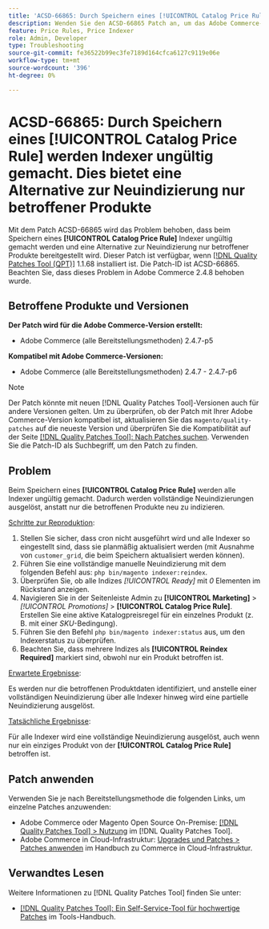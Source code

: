 ```yaml
---
title: 'ACSD-66865: Durch Speichern eines [!UICONTROL Catalog Price Rule] werden Indexer ungültig gemacht. Dies bietet eine Alternative zur Neuindizierung nur betroffener Produkte'
description: Wenden Sie den ACSD-66865 Patch an, um das Adobe Commerce-Problem zu beheben, bei dem  Durch Speichern eines [!UICONTROL Catalog Price Rules] werden Indexer ungültig und eine Alternative zur Neuindizierung nur betroffener Produkte bereitgestellt.
feature: Price Rules, Price Indexer
role: Admin, Developer
type: Troubleshooting
source-git-commit: fe36522b99ec3fe7189d164cfca6127c9119e06e
workflow-type: tm+mt
source-wordcount: '396'
ht-degree: 0%

---
```



# ACSD-66865: Durch Speichern eines **[!UICONTROL Catalog Price Rule]** werden Indexer ungültig gemacht. Dies bietet eine Alternative zur Neuindizierung nur betroffener Produkte

Mit dem Patch ACSD-66865 wird das Problem behoben, dass beim Speichern eines **[!UICONTROL Catalog Price Rule]** Indexer ungültig gemacht werden und eine Alternative zur Neuindizierung nur betroffener Produkte bereitgestellt wird. Dieser Patch ist verfügbar, wenn [[!DNL Quality Patches Tool (QPT)]](/help/tools/quality-patches-tool/quality-patches-tool-to-self-serve-quality-patches.md) 1.1.68 installiert ist. Die Patch-ID ist ACSD-66865. Beachten Sie, dass dieses Problem in Adobe Commerce 2.4.8 behoben wurde.

## Betroffene Produkte und Versionen

**Der Patch wird für die Adobe Commerce-Version erstellt:**

* Adobe Commerce (alle Bereitstellungsmethoden) 2.4.7-p5

**Kompatibel mit Adobe Commerce-Versionen:**

* Adobe Commerce (alle Bereitstellungsmethoden) 2.4.7 - 2.4.7-p6

>[!NOTE]
>
>Der Patch könnte mit neuen [!DNL Quality Patches Tool]-Versionen auch für andere Versionen gelten. Um zu überprüfen, ob der Patch mit Ihrer Adobe Commerce-Version kompatibel ist, aktualisieren Sie das `magento/quality-patches` auf die neueste Version und überprüfen Sie die Kompatibilität auf der Seite [[!DNL Quality Patches Tool]: Nach Patches suchen](https://experienceleague.adobe.com/tools/commerce-quality-patches/index.html?lang=de). Verwenden Sie die Patch-ID als Suchbegriff, um den Patch zu finden.

## Problem

Beim Speichern eines **[!UICONTROL Catalog Price Rule]** werden alle Indexer ungültig gemacht. Dadurch werden vollständige Neuindizierungen ausgelöst, anstatt nur die betroffenen Produkte neu zu indizieren.

<u>Schritte zur Reproduktion</u>:

1. Stellen Sie sicher, dass cron nicht ausgeführt wird und alle Indexer so eingestellt sind, dass sie planmäßig aktualisiert werden (mit Ausnahme von `customer_grid`, die beim Speichern aktualisiert werden können).
2. Führen Sie eine vollständige manuelle Neuindizierung mit dem folgenden Befehl aus: `php bin/magento indexer:reindex`.
3. Überprüfen Sie, ob alle Indizes *[!UICONTROL Ready]* mit *0* Elementen im Rückstand anzeigen.
4. Navigieren Sie in der Seitenleiste Admin zu **[!UICONTROL Marketing]** > *[!UICONTROL Promotions]* > **[!UICONTROL Catalog Price Rule]**. Erstellen Sie eine aktive Katalogpreisregel für ein einzelnes Produkt (z. B. mit einer *SKU*-Bedingung).
5. Führen Sie den Befehl `php bin/magento indexer:status` aus, um den Indexerstatus zu überprüfen.
6. Beachten Sie, dass mehrere Indizes als **[!UICONTROL Reindex Required]** markiert sind, obwohl nur ein Produkt betroffen ist.

<u>Erwartete Ergebnisse</u>:

Es werden nur die betroffenen Produktdaten identifiziert, und anstelle einer vollständigen Neuindizierung über alle Indexer hinweg wird eine partielle Neuindizierung ausgelöst.

<u>Tatsächliche Ergebnisse</u>:

Für alle Indexer wird eine vollständige Neuindizierung ausgelöst, auch wenn nur ein einziges Produkt von der **[!UICONTROL Catalog Price Rule]** betroffen ist.

## Patch anwenden

Verwenden Sie je nach Bereitstellungsmethode die folgenden Links, um einzelne Patches anzuwenden:

* Adobe Commerce oder Magento Open Source On-Premise: [[!DNL Quality Patches Tool] > Nutzung](/help/tools/quality-patches-tool/usage.md) im [!DNL Quality Patches Tool].
* Adobe Commerce in Cloud-Infrastruktur: [Upgrades und Patches > Patches anwenden](https://experienceleague.adobe.com/docs/commerce-cloud-service/user-guide/develop/upgrade/apply-patches.html?lang=de) im Handbuch zu Commerce in Cloud-Infrastruktur.

## Verwandtes Lesen

Weitere Informationen zu [!DNL Quality Patches Tool] finden Sie unter:

* [[!DNL Quality Patches Tool]: Ein Self-Service-Tool für hochwertige Patches](/help/tools/quality-patches-tool/quality-patches-tool-to-self-serve-quality-patches.md) im Tools-Handbuch.
